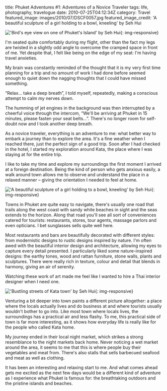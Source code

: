 title: Phuket Adventures #1: Adventures of a Novice Traveler
tags: life, photography, travelogue
date: 2010-07-25T04:12:34Z
category: Travel
featured_image: images/2010/07/DSCF0057.jpg
featured_image_credit: 'A beautiful sculpture of a girl holding to a bowl, kneeling' by Seh Hui

!['Bird's eye view on one of Phuket's Island' by Seh Hui]({static}/images/2010/07/DSCF0020.jpg){: img-responsive}

I'm seated quite comfortably during my flight, other than the fact my legs are twisted in a slightly odd angle to overcome the cramped space in front of me. Yet despite that, I felt like being on the edge of my seat: I'm having travel anxieties.

My brain was constantly reminded of the thought that it is my very first time planning for a trip and no amount of work I had done before seemed enough to quiet down the nagging thoughts that I could have missed something.

“Relax… take a deep breath”, I told myself, repeatedly, making a conscious attempt to calm my nerves down.

The humming of jet engines in the background was then interrupted by a cheerful voice through the intercom, “We'll be arriving at Phuket in 15 minutes, please fasten your seat belts…”. There's no longer room for self-doubt now and I took another deep breath.

As a novice traveler, everything is an adventure to me: what better way to embark a journey than to explore the area. It's a fine weather when I reached there, just the perfect sign of a good trip. Soon after I had checked in the hotel, I started my exploration around Kata, the place where I was staying at for the entire trip.

I like to take my time and explore my surroundings the first moment I arrived at a foreign destination. Being the kind of person who gets anxious easily, a walk around town allows me to observe and understand the place in a relaxed manner – giving the orientation I needed to feel at home.

!['A beautiful sculpture of a girl holding to a bowl, kneeling' by Seh Hui]({static}/images/2010/07/DSCF0057.jpg){: img-responsive}

Towns in Phuket are quite easy to navigate, there's usually one road that trails along the west coast with sandy white beaches in sight and the seas extends to the horizon. Along that road you'll see all sort of conveniences catered for tourists: restaurants, stores, tour agents, massage parlors and even opticians. I bet sunglasses sells quite well here.

Most restaurants and bars are beautifully decorated with different styles: from modernistic designs to rustic designs inspired by nature. I'm often awed with the beautiful interior design and architecture, allowing my eyes to capture every detail presented. I particularly liked some nature-inspired designs: the earthy tones, wood and rattan furniture, stone walls, plants and sculptures. There were really rich in texture, colour and detail that blends in harmony, giving an air of serenity.

Watching these work of art made me feel like I wanted to hire a Thai interior designer when I need one.

!['Bustling streets of Kata town' by Seh Hui]({static}/images/2010/07/DSCF0070.jpg){: img-responsive}

Venturing a bit deeper into town paints a different picture altogether: a place where the locals actually lives and do business at and where tourists usually wouldn't bother to go into. Like most town where locals lives, the surroundings has a practical air and less flashy. To me, this practical side of town is far more interesting, as it shows how everyday life is really like for the people who called Kata home.

My journey ended in their local night market, which strikes a strong resemblance to the night markets back home. Never noticing a wet market around the area, it seems to me that this is where people buy their vegetables and meat from. There's also stalls that sells barbecued seafood and meat as well as clothing.

It has been an interesting and relaxing start to me. And what comes ahead gets me excited as the next few days would be a different kind of adventure as I experience what Phuket is famous for: the breathtaking outdoors and the pristine islands and beaches.
